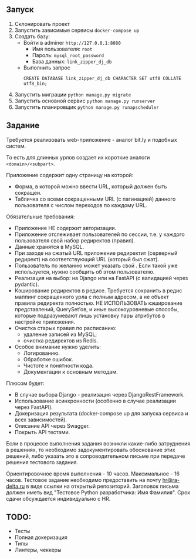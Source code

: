 ## Запуск
1. Склонировать проект
2. Запустить зависимые сервисы `docker-compose up`
3. Создать базу:
   * Войти в adminer `http://127.0.0.1:8080`
     * Имя пользователя: `root`
     * Пароль: `mysql_root_password`
     * База данных: `link_zipper_dj_db`
   * Выполнить запрос
     ```mysql
     CREATE DATABASE link_zipper_dj_db CHARACTER SET utf8 COLLATE utf8_bin;
     ```
4. Запустить миграции `python manage.py migrate`
5. Запустить основной сервис `python manage.py runserver`
6. Запустить планировщик `python manage.py runapscheduler`

## Задание
Требуется реализовать web-приложение - аналог bit.ly и подобных систем.

То есть для длинных урлов создает их короткие аналоги `<domain>/<subpart>`.

Приложение содержит одну страницу на которой:

* Форма, в которой можно ввести URL, который должен быть сокращен.
* Табличка со всеми сокращенными URL (с пагинацией) данного пользователя с числом переходов по каждому URL.

Обязательные требования:
* Приложение НЕ содержит авторизации.
* Приложение отслеживает пользователей по сессии, т.е. у каждого пользователя свой набор редиректов (правил).
* Данные хранятся в MySQL.
* При заходе на сжатый URL приложение редиректит (серверный редирект) на соответствующий URL (который был сжат).
* Пользователь по желанию может указать свой <subpart>. Если такой <subpart> уже используется, нужно сообщить об этом пользователю.
* Реализация на выбор: на Django или на FastAPI (с валидацией через pydantic). 
* Кэширование редиректов в редисе. Требуется сохранить в редис маппинг сокращенного урла с полным адресом, а не объект правила редиректа полностью. НЕ ИСПОЛЬЗОВАТЬ кэширование представлений, QuerySet’ов, и иные высокоуровневые способы, которые подразумевают лишь установку пары атрибутов в настройке приложения.
* Очистка старых правил по расписанию:
  * удаление записей из MySQL;
  * очистка редиректов из Redis.
* Особое внимание нужно уделить:
  * Логированию.
  * Обработке ошибок.
  * Чистоте и понятности кода.
  * Документации к основным методам.

Плюсом будет:
* В случае выбора Django - реализация через DjangoRestFramework.
* Использование асинхронности (особенно в случае реализации через FastAPI).
* Докеризация результата (docker-compose up для запуска сервиса и всех зависимостей).
* Описание API через Swagger.
* Покрыть API тестами.

Если в процессе выполнения задания возникли какие-либо затруднения в решениях, то необходимо задокументировать обоснование этих решений, либо указать это в сопроводительном письме при передаче решения тестового задания. 

Ориентировочное время выполнения - 10 часов. Максимальное - 16 часов. Тестовое задание необходимо предоставить на почту hr@ra-delta.ru в виде ссылки на открытый репозиторий. Заголовок письма должен иметь вид "Тестовое Python разработчика: Имя Фамилия". Срок сдачи обсуждается индивидуально с HR.


## TODO:
* Тесты
* Полная докеризация
* Типы
* Линтеры, чеккеры